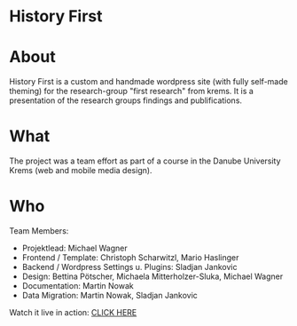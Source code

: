 # History First

# About
History First is a custom and handmade wordpress site (with fully self-made theming) for the research-group "first research" from krems. It is a presentation of the research groups findings and publifications.

# What
The project was a team effort as part of a course in the Danube University Krems (web and mobile media design). 

# Who
Team Members:
- Projektlead: Michael Wagner
- Frontend / Template: Christoph Scharwitzl, Mario Haslinger
- Backend / Wordpress Settings u. Plugins: Sladjan Jankovic
- Design: Bettina Pötscher, Michaela Mitterholzer-Sluka, Michael Wagner
- Documentation: Martin Nowak
- Data Migration: Martin Nowak, Sladjan Jankovic


Watch it live in action: [CLICK HERE](https://history.first-research.ac.at/)